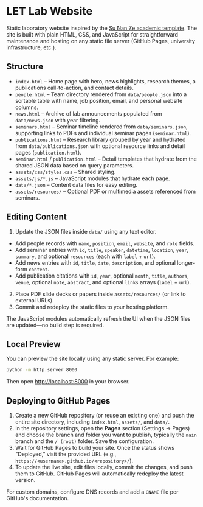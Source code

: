 # LET Lab Website

Static laboratory website inspired by the [Su Nan Ze academic template](https://su-nan-ze.github.io/). The site is built with plain HTML, CSS, and JavaScript for straightforward maintenance and hosting on any static file server (GitHub Pages, university infrastructure, etc.).

## Structure

- `index.html` – Home page with hero, news highlights, research themes, a publications call-to-action, and contact details.
- `people.html` – Team directory rendered from `data/people.json` into a sortable table with name, job position, email, and personal website columns.
- `news.html` – Archive of lab announcements populated from `data/news.json` with year filtering.
- `seminars.html` – Seminar timeline rendered from `data/seminars.json`, supporting links to PDFs and individual seminar pages (`seminar.html`).
- `publications.html` – Research library grouped by year and hydrated from `data/publications.json` with optional resource links and detail pages (`publication.html`).
- `seminar.html` / `publication.html` – Detail templates that hydrate from the shared JSON data based on query parameters.
- `assets/css/styles.css` – Shared styling.
- `assets/js/*.js` – JavaScript modules that hydrate each page.
- `data/*.json` – Content data files for easy editing.
- `assets/resources/` – Optional PDF or multimedia assets referenced from seminars.

## Editing Content

1. Update the JSON files inside `data/` using any text editor.
  - Add people records with `name`, `position`, `email`, `website`, and `role` fields.
  - Add seminar entries with `id`, `title`, `speaker`, `datetime`, `location`, `year`, `summary`, and optional `resources` (each with `label` + `url`).
  - Add news entries with `id`, `title`, `date`, `description`, and optional longer-form `content`.
  - Add publication citations with `id`, `year`, optional `month`, `title`, `authors`, `venue`, optional `note`, `abstract`, and optional `links` arrays (`label` + `url`).
2. Place PDF slide decks or papers inside `assets/resources/` (or link to external URLs).
3. Commit and redeploy the static files to your hosting platform.

The JavaScript modules automatically refresh the UI when the JSON files are updated—no build step is required.

## Local Preview

You can preview the site locally using any static server. For example:

```bash
python -m http.server 8000
```

Then open <http://localhost:8000> in your browser.

## Deploying to GitHub Pages

1. Create a new GitHub repository (or reuse an existing one) and push the entire site directory, including `index.html`, `assets/`, and `data/`.
2. In the repository settings, open the **Pages** section (Settings → Pages) and choose the branch and folder you want to publish, typically the `main` branch and the `/ (root)` folder. Save the configuration.
3. Wait for GitHub Pages to build your site. Once the status shows "Deployed," visit the provided URL (e.g., `https://<username>.github.io/<repository>/`).
4. To update the live site, edit files locally, commit the changes, and push them to GitHub. GitHub Pages will automatically redeploy the latest version.

For custom domains, configure DNS records and add a `CNAME` file per GitHub's documentation.

